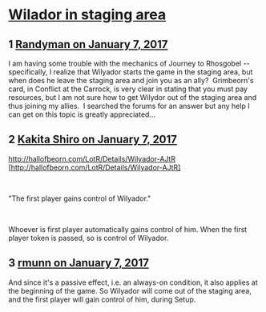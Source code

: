 # [Wilador in staging area](https://community.fantasyflightgames.com/topic/239006-wilador-in-staging-area/)

## 1 [Randyman on January 7, 2017](https://community.fantasyflightgames.com/topic/239006-wilador-in-staging-area/?do=findComment&comment=2576045)

I am having some trouble with the mechanics of Journey to Rhosgobel -- specifically, I realize that Wilyador starts the game in the staging area, but when does he leave the staging area and join you as an ally?  Grimbeorn's card, in Conflict at the Carrock, is very clear in stating that you must pay resources, but I am not sure how to get Wilydor out of the staging area and thus joining my allies.  I searched the forums for an answer but any help I can get on this topic is greatly appreciated...

## 2 [Kakita Shiro on January 7, 2017](https://community.fantasyflightgames.com/topic/239006-wilador-in-staging-area/?do=findComment&comment=2576063)

http://hallofbeorn.com/LotR/Details/Wilyador-AJtR [http://hallofbeorn.com/LotR/Details/Wilyador-AJtR]

 

"The first player gains control of Wilyador."

 

Whoever is first player automatically gains control of him. When the first player token is passed, so is control of Wilyador.

## 3 [rmunn on January 7, 2017](https://community.fantasyflightgames.com/topic/239006-wilador-in-staging-area/?do=findComment&comment=2576216)

And since it's a passive effect, i.e. an always-on condition, it also applies at the beginning of the game. So Wilyador will come out of the staging area, and the first player will gain control of him, during Setup.

